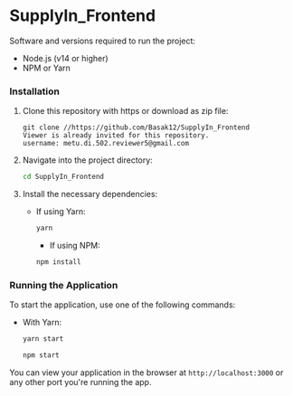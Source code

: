 # SupplyIn_Frontend 

Software and versions required to run the project:

- Node.js (v14 or higher)
- NPM or Yarn

### Installation

1. Clone this repository with https or download as zip file:
   ```
   git clone //https://github.com/Basak12/SupplyIn_Frontend
   Viewer is already invited for this repository. 
   username: metu.di.502.reviewer5@gmail.com
   ```

2. Navigate into the project directory:
   ```bash
   cd SupplyIn_Frontend
   ```

3. Install the necessary dependencies:
    - If using Yarn:
      ```bash
      yarn
      ```
      - If using NPM:
      ```bash
      npm install
      ```

### Running the Application

To start the application, use one of the following commands:

- With Yarn:
  ```bash
  yarn start
  ``` 
  ```bash
  npm start
  ```

You can view your application in the browser at `http://localhost:3000` or any other port you're running the app.

